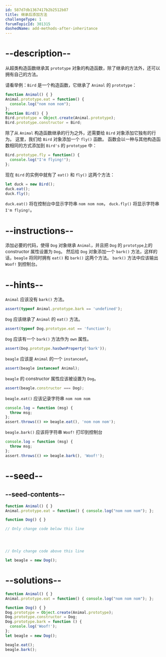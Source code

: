 ```yaml
---
id: 587d7db1367417b2b2512b87
title: 继承后添加方法
challengeType: 1
forumTopicId: 301315
dashedName: add-methods-after-inheritance
---
```


# --description--

从超类构造函数继承其 `prototype` 对象的构造函数，除了继承的方法外，还可以拥有自己的方法。

请看举例：`Bird` 是一个构造函数，它继承了 `Animal` 的 `prototype`：

```js
function Animal() { }
Animal.prototype.eat = function() {
  console.log("nom nom nom");
};
function Bird() { }
Bird.prototype = Object.create(Animal.prototype);
Bird.prototype.constructor = Bird;
```

除了从 `Animal` 构造函数继承的行为之外，还需要给 `Bird` 对象添加它独有的行为。 这里，我们给 `Bird` 对象添加一个 `fly()` 函数。 函数会以一种与其他构造函数相同的方式添加到 `Bird's` 的 `prototype` 中：

```js
Bird.prototype.fly = function() {
  console.log("I'm flying!");
};
```

现在 `Bird` 的实例中就有了 `eat()` 和 `fly()` 这两个方法：

```js
let duck = new Bird();
duck.eat();
duck.fly();
```

`duck.eat()` 将在控制台中显示字符串 `nom nom nom`， `duck.fly()` 将显示字符串 `I'm flying!`。

# --instructions--

添加必要的代码，使得 `Dog` 对象继承 `Animal`，并且把 `Dog` 的 `prototype`上的 constructor 属性设置为 `Dog`。 然后给 `Dog` 对象添加一个 `bark()` 方法，这样的话，`beagle` 将同时拥有 `eat()` 和 `bark()` 这两个方法。 `bark()` 方法中应该输出 `Woof!` 到控制台。

# --hints--

`Animal` 应该没有 `bark()` 方法。

```js
assert(typeof Animal.prototype.bark == 'undefined');
```

`Dog` 应该继承了 `Animal` 的 `eat()` 方法。

```js
assert(typeof Dog.prototype.eat == 'function');
```

`Dog` 应该有一个 `bark()` 方法作为 `own` 属性。

```js
assert(Dog.prototype.hasOwnProperty('bark'));
```

`beagle` 应该是 `Animal` 的一个 `instanceof`。

```js
assert(beagle instanceof Animal);
```

`beagle` 的 constructor 属性应该被设置为 `Dog`。

```js
assert(beagle.constructor === Dog);
```

`beagle.eat()` 应该记录字符串 `nom nom nom`

```js
console.log = function (msg) {
  throw msg;
};
assert.throws(() => beagle.eat(), 'nom nom nom');
```

`beagle.bark()` 应该将字符串 `Woof!` 打印到控制台

```js
console.log = function (msg) {
  throw msg;
};
assert.throws(() => beagle.bark(), 'Woof!');
```

# --seed--

## --seed-contents--

```js
function Animal() { }
Animal.prototype.eat = function() { console.log("nom nom nom"); };

function Dog() { }

// Only change code below this line




// Only change code above this line

let beagle = new Dog();
```

# --solutions--

```js
function Animal() { }
Animal.prototype.eat = function() { console.log("nom nom nom"); };

function Dog() { }
Dog.prototype = Object.create(Animal.prototype);
Dog.prototype.constructor = Dog;
Dog.prototype.bark = function () {
  console.log('Woof!');
};
let beagle = new Dog();

beagle.eat();
beagle.bark();
```
